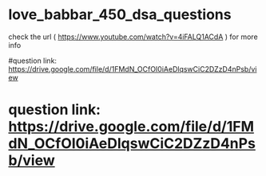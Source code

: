 # love_babbar_450_dsa_questions
check the url ( https://www.youtube.com/watch?v=4iFALQ1ACdA ) for more info



#question link: https://drive.google.com/file/d/1FMdN_OCfOI0iAeDlqswCiC2DZzD4nPsb/view

# question link: https://drive.google.com/file/d/1FMdN_OCfOI0iAeDlqswCiC2DZzD4nPsb/view

